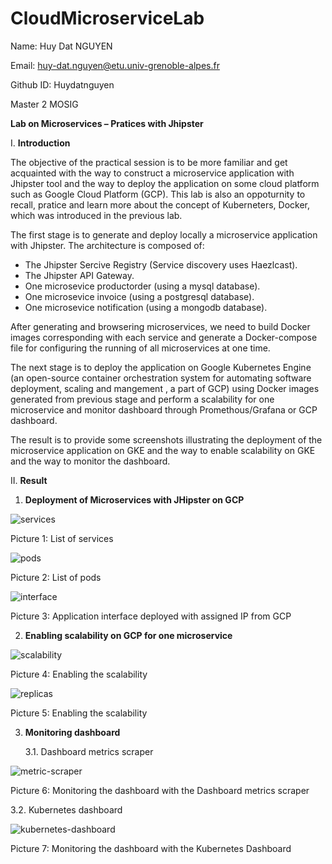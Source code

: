 # CloudMicroserviceLab
Name: Huy Dat NGUYEN

Email: <huy-dat.nguyen@etu.univ-grenoble-alpes.fr>

Github ID: Huydatnguyen

Master 2 MOSIG

**Lab on Microservices – Pratices with Jhipster**

I. **Introduction**

The objective of the practical session is to be more familiar and get acquainted with the way to construct a microservice application with Jhipster tool and the way to deploy the application on some cloud platform such as Google Cloud Platform (GCP). This lab is also an oppoturnity to recall, pratice and learn more about the concept of Kuberneters, Docker, which was introduced in the previous lab. 

The first stage is to generate and deploy locally a microservice application with Jhipster. The architecture is composed of:

- The Jhipster Sercive Registry (Service discovery uses Haezlcast).
- The Jhipster API Gateway.
- One microsevice productorder (using a mysql database).
- One microsevice invoice (using a postgresql database).
- One microsevice notification (using a mongodb database).

After generating and browsering microservices, we need to build Docker images corresponding with each service and generate a Docker-compose file for configuring the running of all microservices at one time. 

The next stage is to deploy the application on Google Kubernetes Engine (an open-source container orchestration system for automating software deployment, scaling and mangement , a part of GCP) using Docker images generated from previous stage and perform a scalability for one microservice and monitor dashboard through Promethous/Grafana or GCP dashboard.

The result is to provide some screenshots illustrating the deployment of the microservice application on GKE and the way to enable scalability on GKE and the way to monitor the dashboard.


II. **Result**
1. **Deployment of Microservices with JHipster on GCP**

![services](https://user-images.githubusercontent.com/116315166/217358051-2e840f57-6e55-4a50-a9f5-f5b899bf64e3.JPG)

Picture 1: List of services



![pods](https://user-images.githubusercontent.com/116315166/217358137-9716272a-83ad-47fd-b1eb-29d08a17bbc2.JPG)

Picture 2: List of pods



![interface](https://user-images.githubusercontent.com/116315166/217358207-2caaf51c-f3b3-427e-8ab4-7a4f5efe905e.JPG)

Picture 3: Application interface deployed with assigned IP from GCP

2. **Enabling scalability on GCP for one microservice**

![scalability](https://user-images.githubusercontent.com/116315166/217358502-f2c1b6de-1122-40e3-9a09-967438b68223.JPG)

Picture 4: Enabling the scalability

![replicas](https://user-images.githubusercontent.com/116315166/217358571-c5173d22-30a2-4222-827f-5f7c17e86a4e.JPG)

Picture 5: Enabling the scalability

3. **Monitoring dashboard** 

   3.1. Dashboard metrics scraper

![metric-scraper](https://user-images.githubusercontent.com/116315166/217358617-bc875849-33e6-4900-a996-3add1dabddac.JPG)

Picture 6: Monitoring the dashboard with the Dashboard metrics scraper

   3.2. Kubernetes dashboard

![kubernetes-dashboard](https://user-images.githubusercontent.com/116315166/217358659-f044159d-3acb-4f2c-924f-92515b17cc4f.JPG)

Picture 7: Monitoring the dashboard with the Kubernetes Dashboard
